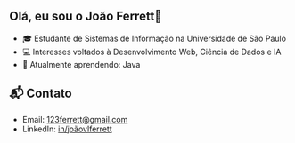 ## Olá, eu sou o João Ferrett👋

- 🎓 Estudante de Sistemas de Informação na Universidade de São Paulo 
- 💻 Interesses voltados à Desenvolvimento Web, Ciência de Dados e IA
- 🌱 Atualmente aprendendo: Java

## 📬 Contato

- Email: 123ferrett@gmail.com
- LinkedIn: [in/joãovlferrett](https://www.linkedin.com/in/jo%C3%A3ovlferrett//)  
